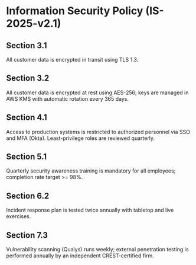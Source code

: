 # Information Security Policy (IS-2025-v2.1)

## Section 3.1
All customer data is encrypted in transit using TLS 1.3.

## Section 3.2
All customer data is encrypted at rest using AES-256; keys are managed in AWS KMS with automatic rotation every 365 days.

## Section 4.1
Access to production systems is restricted to authorized personnel via SSO and MFA (Okta). Least-privilege roles are reviewed quarterly.

## Section 5.1
Quarterly security awareness training is mandatory for all employees; completion rate target >= 98%.

## Section 6.2
Incident response plan is tested twice annually with tabletop and live exercises.

## Section 7.3
Vulnerability scanning (Qualys) runs weekly; external penetration testing is performed annually by an independent CREST-certified firm.

